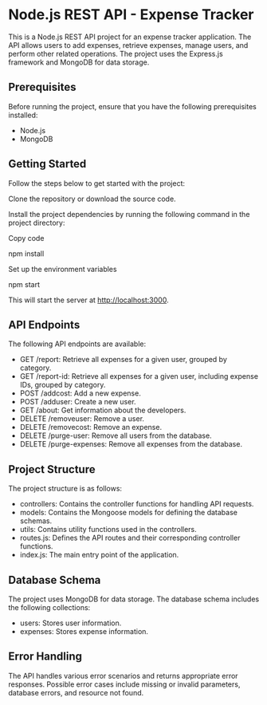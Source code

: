 # Node.js REST API - Expense Tracker  

This is a Node.js REST API project for an expense tracker application. The API allows users to add expenses, retrieve expenses, manage users, and perform other related operations. The project uses the Express.js framework and MongoDB for data storage.

## Prerequisites

Before running the project, ensure that you have the following prerequisites installed:

- Node.js
- MongoDB

## Getting Started

Follow the steps below to get started with the project:

Clone the repository or download the source code.

Install the project dependencies by running the following command in the project directory:

Copy code

npm install

Set up the environment variables

npm start

This will start the server at <http://localhost:3000>.

## API Endpoints

The following API endpoints are available:

- GET /report: Retrieve all expenses for a given user, grouped by category.
- GET /report-id: Retrieve all expenses for a given user, including expense IDs, grouped by category.
- POST /addcost: Add a new expense.
- POST /adduser: Create a new user.
- GET /about: Get information about the developers.
- DELETE /removeuser: Remove a user.
- DELETE /removecost: Remove an expense.
- DELETE /purge-user: Remove all users from the database.
- DELETE /purge-expenses: Remove all expenses from the database.

## Project Structure

The project structure is as follows:

- controllers: Contains the controller functions for handling API requests.
- models: Contains the Mongoose models for defining the database schemas.
- utils: Contains utility functions used in the controllers.
- routes.js: Defines the API routes and their corresponding controller functions.
- index.js: The main entry point of the application.

## Database Schema

The project uses MongoDB for data storage. The database schema includes the following collections:

- users: Stores user information.
- expenses: Stores expense information.

## Error Handling

The API handles various error scenarios and returns appropriate error responses. Possible error cases include missing or invalid parameters, database errors, and resource not found.
